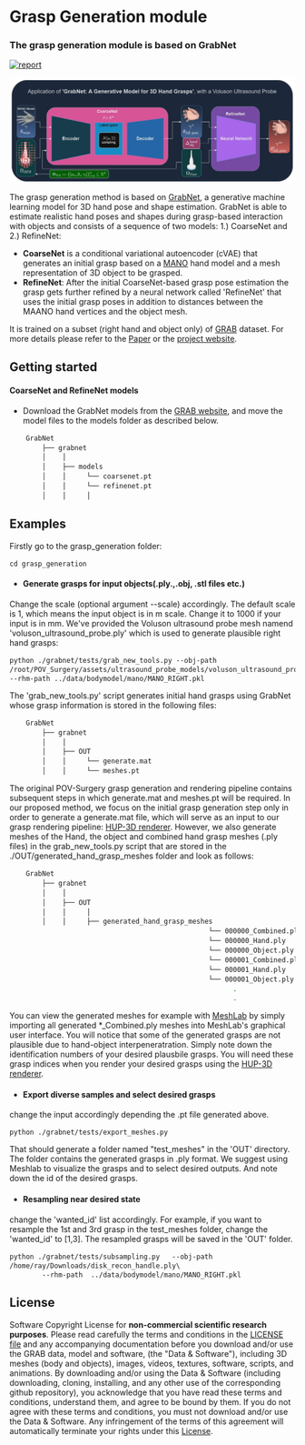 # Grasp Generation module
### The grasp generation module is based on GrabNet


[![report](https://img.shields.io/badge/arxiv-report-red)](https://arxiv.org/abs/2008.11200)



<img src="images/grasp_generation_pipeline.png" alt="GRAB-Teaser" width="1300"/>

The grasp generation method is based on [GrabNet](http://grab.is.tue.mpg.de), a generative machine learning model for 3D hand pose and shape estimation. 
GrabNet is able to estimate realistic hand poses and shapes during grasp-based interaction with objects and consists of a sequence of two models: 1.) CoarseNet and 2.) RefineNet:
- **CoarseNet** is a conditional variational autoencoder (cVAE) that generates an initial grasp based on a [MANO](https://mano.is.tue.mpg.de) hand model and a mesh representation of 3D object to be grasped. 
- **RefineNet**: After the initial CoarseNet-based grasp pose estimation the grasp gets further refined by a neural network called 'RefineNet' that uses the initial grasp poses in addition to distances between the MAANO hand vertices and the object mesh. 


It is trained on a subset (right hand and object only) of [GRAB](http://grab.is.tue.mpg.de) dataset.
For more details please refer to the [Paper](http://grab.is.tue.mpg.de//uploads/ckeditor/attachments/363/grab_eccv2020.pdf) or the [project website](http://grab.is.tue.mpg.de).




## Getting started
#### CoarseNet and RefineNet models
- Download the GrabNet models from the [GRAB website](https://grab.is.tue.mpg.de), and move the model files to the models folder as described below.
```bash
    GrabNet
        ├── grabnet
        │    │
        │    ├── models
        │    │     └── coarsenet.pt
        │    │     └── refinenet.pt
        │    │     │
```

## Examples
Firstly go to the grasp_generation folder:
  ```Shell
  cd grasp_generation
  ```
- #### Generate grasps for input objects(.ply.,.obj, .stl files etc.)
Change the scale (optional argument --scale) accordingly. The default scale is 1, which means the input object is in m scale. Change it to 1000 if your input is in mm.
We've provided the Voluson ultrasound probe mesh namend 'voluson_ultrasound_probe.ply' which is used to generate plausible right hand grasps:

  ```Shell
python ./grabnet/tests/grab_new_tools.py --obj-path /root/POV_Surgery/assets/ultrasound_probe_models/voluson_ultrasound_probe.ply --rhm-path ../data/bodymodel/mano/MANO_RIGHT.pkl
   ```
The 'grab_new_tools.py' script generates initial hand grasps using GrabNet whose grasp information is stored in the following files:
```bash
    GrabNet
        ├── grabnet
        │    │
        │    ├── OUT
        │    │     └── generate.mat
        │    │     └── meshes.pt
```
The original POV-Surgery grasp generation and rendering pipeline contains subsequent steps in which generate.mat and meshes.pt will be required. In our proposed method, we focus on the initial grasp generation step only in order to generate a generate.mat file, which will serve as an input to our grasp rendering pipeline: [HUP-3D renderer](https://github.com/manuelbirlo/HUP-3D_renderer). However, we also generate meshes of the Hand, the object and combined hand grasp meshes (.ply files) in the grab_new_tools.py script that are stored in the ./OUT/generated_hand_grasp_meshes folder and look as follows:
```bash
    GrabNet
        ├── grabnet
        │    │
        │    ├── OUT
        │    │     │
        │    │     ├── generated_hand_grasp_meshes
                                                 └── 000000_Combined.ply
                                                 └── 000000_Hand.ply
                                                 └── 000000_Object.ply
                                                 └── 000001_Combined.ply
                                                 └── 000001_Hand.ply
                                                 └── 000001_Object.ply
                                                       .
                                                       .

```
You can view the generated meshes for example with [MeshLab](https://www.meshlab.net/) by simply importing all generated *_Combined.ply meshes into MeshLab's graphical user interface. You will notice that some of the generated grasps are not plausible due to hand-object interpeneratration. Simply note down the identification numbers of your desired plausbile grasps. You will need these grasp indices when you render your desired grasps using the [HUP-3D renderer](https://github.com/manuelbirlo/HUP-3D_renderer).

- #### Export diverse samples and select desired grasps
change the input accordingly depending the .pt file generated above.
```Shell
python ./grabnet/tests/export_meshes.py 
```
That should generate a folder named "test_meshes" in the 'OUT' directory. The folder contains the generated grasps in .ply format. We suggest using Meshlab to visualize the grasps and to select desired outputs. And note down the id of the desired grasps.
    
- #### Resampling near desired state
change the 'wanted_id' list accordingly. For example, if you want to resample the 1st and 3rd grasp in the test_meshes folder, change the 'wanted_id' to [1,3]. The resampled grasps will be saved in the 'OUT' folder.
 
```Shell
python ./grabnet/tests/subsampling.py   --obj-path /home/ray/Downloads/disk_recon_handle.ply\
        --rhm-path  ../data/bodymodel/mano/MANO_RIGHT.pkl
```

## License
Software Copyright License for **non-commercial scientific research purposes**.
Please read carefully the terms and conditions in the [LICENSE file](https://github.com/otaheri/GRAB/blob/master/LICENSE) and any accompanying documentation
before you download and/or use the GRAB data, model and software, (the "Data & Software"),
including 3D meshes (body and objects), images, videos, textures, software, scripts, and animations.
By downloading and/or using the Data & Software (including downloading,
cloning, installing, and any other use of the corresponding github repository),
you acknowledge that you have read these terms and conditions, understand them,
and agree to be bound by them. If you do not agree with these terms and conditions,
you must not download and/or use the Data & Software. Any infringement of the terms of
this agreement will automatically terminate your rights under this [License](./LICENSE).


